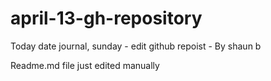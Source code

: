 # april-13-gh-repository
Today date journal, sunday - edit github repoist - By shaun b

Readme.md file just edited manually 
